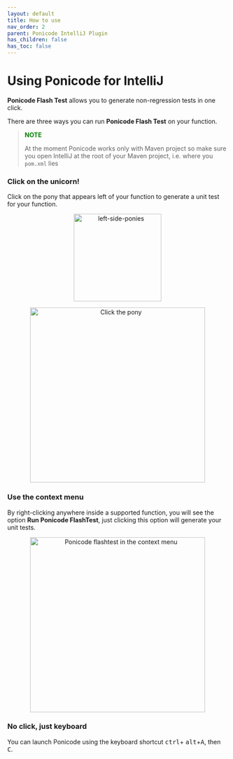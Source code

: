 ```yaml
---
layout: default
title: How to use
nav_order: 2
parent: Ponicode IntelliJ Plugin
has_children: false
has_toc: false
---
```


# Using Ponicode for IntelliJ

**Ponicode Flash Test** allows you to generate non-regression tests in one click.

There are three ways you can run **Ponicode Flash Test** on your function.

> **<span style="color:green">NOTE<span>**
>
> At the moment Ponicode works only with Maven project so make sure you open IntelliJ at the root of your Maven project, i.e. where you `pom.xml` lies

### Click on the unicorn!


Click on the pony that appears left of your function to generate a unit test for your function.

<p align="center">
    <img src="/docs/intellij_plugin/images/left-side-ponies.png" alt="left-side-ponies" width="200"/>
</p>
<p align="center">
    <img src="/docs/intellij_plugin/images/click-the-pony.png" alt="Click the pony" width="400"/>
</p>

### Use the context menu

By right-clicking anywhere inside a supported function, you will see the option **Run Ponicode FlashTest**, just clicking this option will generate your unit tests.

<p align="center">
    <img src="/docs/intellij_plugin/images/use-the-context-menu.png" alt="Ponicode flashtest in the context menu" width="400"/>
</p>

### No click, just keyboard

You can launch Ponicode using the keyboard shortcut  <kbd>ctrl</kbd>+ <kbd>alt</kbd>+<kbd>A</kbd>, then <kbd>C</kbd>.
